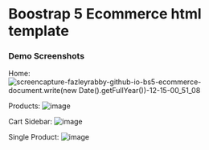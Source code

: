 # Boostrap 5 Ecommerce html template

### Demo Screenshots 

Home:
![screencapture-fazleyrabby-github-io-bs5-ecommerce-<script>document.write(new Date().getFullYear())</script>-12-15-00_51_08](https://user-images.githubusercontent.com/26044286/207686313-1ace6cad-7cc4-4d9a-b370-575faa988c12.png)

Products:
![image](https://user-images.githubusercontent.com/26044286/207686443-323fe5ba-3f2b-4ad0-844a-942a149d6176.png)

Cart Sidebar:
![image](https://user-images.githubusercontent.com/26044286/207686658-840eda54-f4a3-4df8-acca-c2f70debc826.png)

Single Product:
![image](https://user-images.githubusercontent.com/26044286/207687458-877a0c13-3eb0-4d34-8117-ebe7e4cbf955.png)
